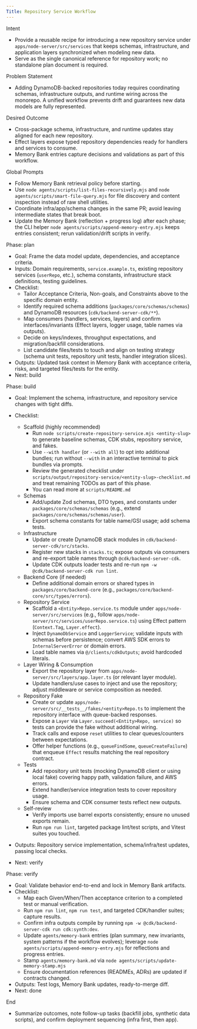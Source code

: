 ```yaml
---
Title: Repository Service Workflow
---
```


Intent

- Provide a reusable recipe for introducing a new repository service under `apps/node-server/src/services` that keeps schemas, infrastructure, and application layers synchronized when modeling new data.
- Serve as the single canonical reference for repository work; no standalone plan document is required.

Problem Statement

- Adding DynamoDB-backed repositories today requires coordinating schemas, infrastructure outputs, and runtime wiring across the monorepo. A unified workflow prevents drift and guarantees new data models are fully represented.

Desired Outcome

- Cross-package schema, infrastructure, and runtime updates stay aligned for each new repository.
- Effect layers expose typed repository dependencies ready for handlers and services to consume.
- Memory Bank entries capture decisions and validations as part of this workflow.

Global Prompts

- Follow Memory Bank retrieval policy before starting.
- Use `node agents/scripts/list-files-recursively.mjs` and `node agents/scripts/smart-file-query.mjs` for file discovery and content inspection instead of raw shell utilities.
- Coordinate infra/app/schema changes in the same PR; avoid leaving intermediate states that break boot.
- Update the Memory Bank (reflection + progress log) after each phase; the CLI helper `node agents/scripts/append-memory-entry.mjs` keeps entries consistent; rerun validation/drift scripts in verify.

Phase: plan

- Goal: Frame the data model update, dependencies, and acceptance criteria.
- Inputs: Domain requirements, `service.example.ts`, existing repository services (`userRepo`, etc.), schema constants, infrastructure stack definitions, testing guidelines.
- Checklist:
  - Tailor Acceptance Criteria, Non-goals, and Constraints above to the specific domain entity.
  - Identify required schema additions (`packages/core/schemas/schemas`) and DynamoDB resources (`cdk/backend-server-cdk/**`).
  - Map consumers (handlers, services, layers) and confirm interfaces/invariants (Effect layers, logger usage, table names via outputs).
  - Decide on keys/indexes, throughput expectations, and migration/backfill considerations.
  - List candidate files/tests to touch and align on testing strategy (schema unit tests, repository unit tests, handler integration slices).
- Outputs: Updated task context in Memory Bank with acceptance criteria, risks, and targeted files/tests for the entity.
- Next: build

Phase: build

- Goal: Implement the schema, infrastructure, and repository service changes with tight diffs.
- Checklist:
  - Scaffold (highly recommended)
    - Run `node scripts/create-repository-service.mjs <entity-slug>` to generate baseline schemas, CDK stubs, repository service, and fakes.
    - Use `--with handler` (or `--with all`) to opt into additional bundles; run without `--with` in an interactive terminal to pick bundles via prompts.
    - Review the generated checklist under `scripts/output/repository-service/<entity-slug>-checklist.md` and treat remaining TODOs as part of this phase.
    - You can read more at `scripts/README.md`
  - Schemas
    - Add/update Zod schemas, DTO types, and constants under `packages/core/schemas/schemas` (e.g., extend `packages/core/schemas/schemas/user`).
    - Export schema constants for table name/GSI usage; add schema tests.
  - Infrastructure
    - Update or create DynamoDB stack modules in `cdk/backend-server-cdk/src/stacks`.
    - Register new stacks in `stacks.ts`; expose outputs via consumers and re-export table names through `@cdk/backend-server-cdk`.
    - Update CDK outputs loader tests and re-run `npm -w @cdk/backend-server-cdk run lint`.
  - Backend Core (if needed)
    - Define additional domain errors or shared types in `packages/core/backend-core` (e.g., `packages/core/backend-core/src/types/errors`).
  - Repository Service
    - Scaffold a `<Entity>Repo.service.ts` module under `apps/node-server/src/services` (e.g., follow `apps/node-server/src/services/userRepo.service.ts`) using Effect pattern (`Context.Tag`, `Layer.effect`).
    - Inject `DynamoDbService` and `LoggerService`; validate inputs with schemas before persistence; convert AWS SDK errors to `InternalServerError` or domain errors.
    - Load table names via `@/clients/cdkOutputs`; avoid hardcoded literals.
  - Layer Wiring & Consumption
    - Export the repository layer from `apps/node-server/src/layers/app.layer.ts` (or relevant layer module).
    - Update handlers/use cases to inject and use the repository; adjust middleware or service composition as needed.
  - Repository Fake
    - Create or update `apps/node-server/src/__tests__/fakes/<entity>Repo.ts` to implement the repository interface with queue-backed responses.
    - Expose a `Layer` via `Layer.succeed(<Entity>Repo, service)` so tests can provide the fake without additional wiring.
    - Track calls and expose `reset` utilities to clear queues/counters between expectations.
    - Offer helper functions (e.g., `queueFindSome`, `queueCreateFailure`) that enqueue `Effect` results matching the real repository contract.
  - Tests
    - Add repository unit tests (mocking DynamoDB client or using local fake) covering happy path, validation failure, and AWS errors.
    - Extend handler/service integration tests to cover repository usage.
    - Ensure schema and CDK consumer tests reflect new outputs.
  - Self-review
    - Verify imports use barrel exports consistently; ensure no unused exports remain.
    - Run `npm run lint`, targeted package lint/test scripts, and Vitest suites you touched.

- Outputs: Repository service implementation, schema/infra/test updates, passing local checks.
- Next: verify

Phase: verify

- Goal: Validate behavior end-to-end and lock in Memory Bank artifacts.
- Checklist:
  - Map each Given/When/Then acceptance criterion to a completed test or manual verification.
  - Run `npm run lint`, `npm run test`, and targeted CDK/handler suites; capture results.
  - Confirm infra outputs compile by running `npm -w @cdk/backend-server-cdk run cdk:synth:dev`.
  - Update `agents/memory-bank` entries (plan summary, new invariants, system patterns if the workflow evolves); leverage `node agents/scripts/append-memory-entry.mjs` for reflections and progress entries.
  - Stamp `agents/memory-bank.md` via `node agents/scripts/update-memory-stamp.mjs`
  - Ensure documentation references (READMEs, ADRs) are updated if contracts changed.
- Outputs: Test logs, Memory Bank updates, ready-to-merge diff.
- Next: done

End

- Summarize outcomes, note follow-up tasks (backfill jobs, synthetic data scripts), and confirm deployment sequencing (infra first, then app).
